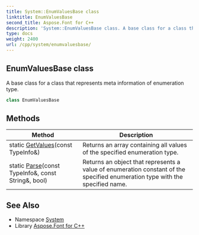 ```yaml
---
title: System::EnumValuesBase class
linktitle: EnumValuesBase
second_title: Aspose.Font for C++
description: 'System::EnumValuesBase class. A base class for a class that represents meta information of enumeration type in C++.'
type: docs
weight: 2400
url: /cpp/system/enumvaluesbase/
---
```

## EnumValuesBase class


A base class for a class that represents meta information of enumeration type.

```cpp
class EnumValuesBase
```

## Methods

| Method | Description |
| --- | --- |
| static [GetValues](./getvalues/)(const TypeInfo\&) | Returns an array containing all values of the specified enumeration type. |
| static [Parse](./parse/)(const TypeInfo\&, const String\&, bool) | Returns an object that represents a value of enumeration constant of the specified enumeration type with the specified name. |
## See Also

* Namespace [System](../)
* Library [Aspose.Font for C++](../../)
